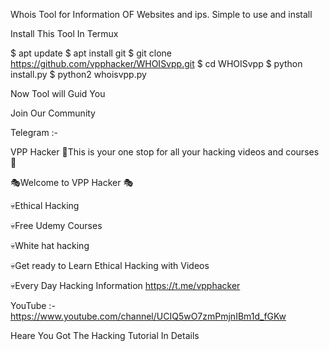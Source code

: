 Whois Tool for Information OF Websites and ips.
Simple to use and install

Install This Tool In Termux

$ apt update
$ apt install git 
$ git clone https://github.com/vpphacker/WHOISvpp.git
$ cd WHOISvpp
$ python install.py
$ python2 whoisvpp.py

Now Tool will Guid You

Join Our Community 

Telegram :- 

VPP Hacker
🔰This is your one stop for all your hacking videos and courses 🔰

🎭Welcome to VPP Hacker 🎭

💀Ethical Hacking

💀Free Udemy Courses

💀White hat hacking

💀Get ready to Learn Ethical Hacking with Videos

💀Every Day Hacking Information
https://t.me/vpphacker

YouTube :- 
https://www.youtube.com/channel/UCIQ5wO7zmPmjnIBm1d_fGKw

Heare You Got The Hacking Tutorial In Details
